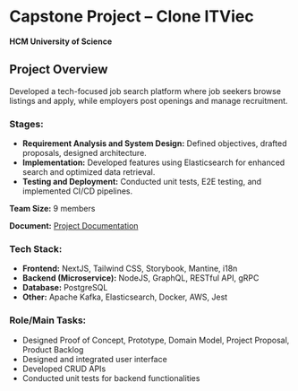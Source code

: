 # Capstone Project – Clone ITViec  
**HCM University of Science**  

## Project Overview
Developed a tech-focused job search platform where job seekers browse listings and apply, while employers post openings and manage recruitment.

### Stages:
- **Requirement Analysis and System Design:** Defined objectives, drafted proposals, designed architecture.
- **Implementation:** Developed features using Elasticsearch for enhanced search and optimized data retrieval.
- **Testing and Deployment:** Conducted unit tests, E2E testing, and implemented CI/CD pipelines.

**Team Size:** 9 members

**Document:** [Project Documentation](https://drive.google.com/drive/folders/1BWvNsuVcSZVV-AX_ftVRWnKYAubZKvl_?hl=vi)

### Tech Stack:
- **Frontend:** NextJS, Tailwind CSS, Storybook, Mantine, i18n
- **Backend (Microservice):** NodeJS, GraphQL, RESTful API, gRPC
- **Database:** PostgreSQL
- **Other:** Apache Kafka, Elasticsearch, Docker, AWS, Jest

### Role/Main Tasks:
- Designed Proof of Concept, Prototype, Domain Model, Project Proposal, Product Backlog
- Designed and integrated user interface
- Developed CRUD APIs
- Conducted unit tests for backend functionalities
